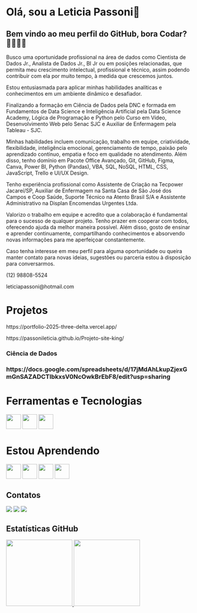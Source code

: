 # Olá, sou a Leticia Passoni👋
## Bem vindo ao meu perfil do GitHub,  bora Codar? 👩‍💻👨‍💻 

<p> Busco uma oportunidade profissional na área de dados como Cientista de Dados Jr., Analista de Dados Jr., BI Jr ou em posições relacionadas, que permita meu crescimento intelectual, profissional e técnico, assim podendo contribuir com ela por muito tempo, à medida que crescemos juntos. </p>

<p> Estou entusiasmada para aplicar minhas habilidades analíticas e conhecimentos em um ambiente dinâmico e desafiador. </p>

<p> Finalizando a formação em Ciência de Dados pela DNC e formada em Fundamentos de Data Science e Inteligência Artificial pela Data Science Academy, Lógica de Programação e Python pelo Curso em Vídeo, Desenvolvimento Web pelo Senac SJC e Auxiliar de Enfermagem pela Tableau - SJC. </p>

<p> Minhas habilidades incluem comunicação, trabalho em equipe, criatividade, flexibilidade, inteligência emocional, gerenciamento de tempo, paixão pelo aprendizado contínuo, empatia e foco em qualidade no atendimento. Além disso, tenho domínio em Pacote Office Avançado, Git, GitHub, Figma, Canva, Power BI, Python (Pandas), VBA, SQL, NoSQL, HTML, CSS, JavaScript, Trello e UI/UX Design. </p>

<p> Tenho experiência profissional como Assistente de Criação na Tecpower Jacareí/SP, Auxiliar de Enfermagem na Santa Casa de São José dos Campos e Coop Saúde, Suporte Técnico na Atento Brasil S/A e Assistente Administrativo na Displan Encomendas Urgentes Ltda.</p>

<p> Valorizo o trabalho em equipe e acredito que a colaboração é fundamental para o sucesso de qualquer projeto. Tenho prazer em cooperar com todos, oferecendo ajuda da melhor maneira possível. Além disso, gosto de ensinar e aprender continuamente, compartilhando conhecimentos e absorvendo novas informações para me aperfeiçoar constantemente. </p>

<p> Caso tenha interesse em meu perfil para alguma oportunidade ou queira manter contato para novas ideias, sugestões ou parceria estou à disposição para conversarmos. </p>

<p> (12) 98808-5524 </p>
<p>leticiapassoni@hotmail.com </p>

# Projetos

<p> https://portfolio-2025-three-delta.vercel.app/ </p>

<p> https://passonileticia.github.io/Projeto-site-king/ </p>



<h3> Ciência de Dados <h3>
<p>https://docs.google.com/spreadsheets/d/17jMdAhLkupZjexGmGnSAZADCTlbkxsV0NcOwkBrEbF8/edit?usp=sharing</p>

# Ferramentas e Tecnologias 
<div class="image-container">
<img loading="lazy" src="https://cdn.jsdelivr.net/gh/devicons/devicon/icons/git/git-original.svg" width="40" height="40"/>
<img src="https://cdn.jsdelivr.net/gh/devicons/devicon@latest/icons/github/github-original-wordmark.svg" width="40" height="40"/>
<img src="https://cdn.jsdelivr.net/gh/devicons/devicon@latest/icons/canva/canva-original.svg" width="40" height="40" />
</div>

# Estou Aprendendo
<div class="image-container">
<img src="https://cdn.jsdelivr.net/gh/devicons/devicon@latest/icons/html5/html5-original.svg"  width="40" height="40"/>
<img src="https://cdn.jsdelivr.net/gh/devicons/devicon@latest/icons/css3/css3-original.svg"  width="40" height="40"/>
<img src="https://cdn.jsdelivr.net/gh/devicons/devicon@latest/icons/nodejs/nodejs-original-wordmark.svg"  width="40" height="40" />
<img src="https://cdn.jsdelivr.net/gh/devicons/devicon@latest/icons/javascript/javascript-plain.svg"  width="40" height="40"/>
</div>

## Contatos
<div>
<a href="https://instagram.com/passonileticia" target="_blank"><img loading="lazy" src="https://img.shields.io/badge/-Instagram-%23E4405F?style=for-the-badge&logo=instagram&logoColor=white" target="_blank"></a>
<a href = "mailto:passonialeticia@gmail.com"><img loading="lazy" src="https://img.shields.io/badge/Gmail-D14836?style=for-the-badge&logo=gmail&logoColor=white" target="_blank"></a>
<a href="https://www.linkedin.com/in/leticiapassoni1997/" target="_blank"><img loading="lazy" src="https://img.shields.io/badge/-LinkedIn-%230077B5?style=for-the-badge&logo=linkedin&logoColor=white" target="_blank"></a>   
</div>

## Estatísticas GitHub


<div>
  <a href="https://github.com/Passonileticia" class="image-container">
    <img loading="lazy" height="180em" src="https://github-readme-stats.vercel.app/api/top-langs/?username=Passonileticia&layout=compact&langs_count=7&theme=dracula"/>
    <img loading="lazy" height="180em" src="https://github-readme-stats.vercel.app/api?username=Passonileticia&show_icons=true&theme=dracula&include_all_commits=true&count_private=true"/>
  </a>
</div>



